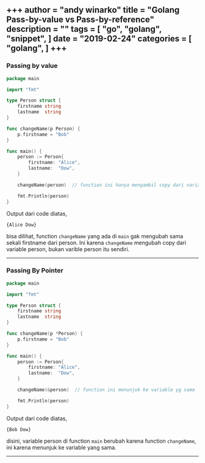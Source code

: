 +++
author = "andy winarko"
title = "Golang Pass-by-value vs Pass-by-reference"
description = ""
tags = [
    "go",
    "golang",
    "snippet",
]
date = "2019-02-24"
categories = [
    "golang",
]
+++
---

### Passing by value

```go
package main

import "fmt"

type Person struct {
	firstname string
	lastname  string
}

func changeName(p Person) {
	p.firstname = "Bob"
}

func main() {
	person := Person{
		firstname: "Alice",
		lastname:  "Dow",
	}

	changeName(person)  // function ini hanya mengambil copy dari variable person

	fmt.Println(person)
}
```

Output dari code diatas,

```
{Alice Dow}
```

bisa dilihat, function `changeName` yang ada di `main` gak mengubah sama sekali firstname dari person. Ini karena `changeName` mengubah copy dari variable person, bukan varible person itu sendiri.

---

### Passing By Pointer

```go
package main

import "fmt"

type Person struct {
	firstname string
	lastname  string
}

func changeName(p *Person) {
	p.firstname = "Bob"
}

func main() {
	person := Person{
		firstname: "Alice",
		lastname:  "Dow",
	}

	changeName(&person)  // function ini menunjuk ke variable yg sama

	fmt.Println(person)
}
```
Output dari code diatas,

```
{Bob Dow}
```

disini, variable person di function `main` berubah karena function `changeName`, ini karena menunjuk ke variable yang sama.

---